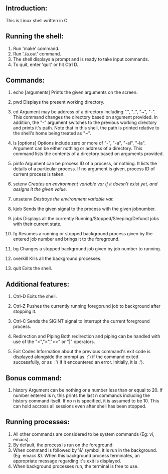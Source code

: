 ## Introduction:

This is Linux shell written in C.


## Running the shell:

1. Run 'make' command.
2. Run './a.out' command.
3. The shell displays a prompt and is ready to take input commands.
3. To quit, enter 'quit' or hit Ctrl D.

## Commands:
1. echo [arguments]
Prints the given arguments on the screen.

2. pwd
Displays the present working directory.

3. cd <argument>
Argument may be address of a directory including ".", "..", "~", "-".
This command changes the directory based on argument provided. In addition, the "-" argument switches to the previous working directory and prints it's path. Note that in this shell, the path is printed relative to the shell's home being treated as "~".

4. ls [options] <argument>
Options include zero or more of "-", "-a", "-al", "-la". Argument can be either nothing or address of a directory. This command lists the contents of a directory based on arguments provided.

5. pinfo <argument>
Argument can be process ID of a process, or nothing. It lists the details of a particular process. If no argument is given, process ID of current process is taken.

6. setenv <var> <value>
Creates an environment variable var if it doesn't exist yet, and assigns it the given value.

7. unsetenv <var>
Destroys the environment variable var.

8. kjob <jobnumber> <signalnumber>
Sends the given signal to the process with the given jobnumber.

9. jobs
Displays all the currently Running/Stopped/Sleeping/Defunct jobs with their current state.

10. fg <jobnumber>
Resumes a running or stopped background process given by the entered job number and brings it to the foreground.

11. bg <jobnumber>
Changes a stopped background job given by job number to running.

12. overkill
Kills all the background processes.

13. quit
Exits the shell.

## Additional features:
1. Ctrl-D
Exits the shell.

2. Ctrl-Z
Pushes the currently running foregorund job to background after stopping it.

3. Ctrl-C
Sends the SIGINT signal to interrupt the current foreground process.

4. Redirection and Piping
Both redirection and piping can be handled with use of the "<",">",">>" or "|" operators.

5. Exit Codes
Information about the previous command's exit code is displayed
alongside the prompt as ​ :')​ if the command exited successfully, or as ​ :'(​ if it encountered an error. Initially, it is :').

## Bonus command:
1. history <argument>
Argument can be nothing or a number less than or equal to 20. If number entered is n, this prints the last n commands including the history command itself. If no n is specified, it is assumed to be 10. This can hold accross all sessions even after shell has been stopped.


## Running processes:
1. All other commands are considered to be system commands (Eg: vi, emacs).
2. By default, the process is run on the foreground.
3. When command is followed by '&' symbol, it is run in the background. (Eg: emacs &). When this background process terminates, an appropriate message regarding it's exit is displayed.
4. When background processes run, the terminal is free to use.
